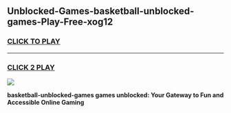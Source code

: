 
## Unblocked-Games-basketball-unblocked-games-Play-Free-xog12
<h3>
<a href="https://premium76.site?title=basketball-unblocked-games&ref=15A">CLICK TO PLAY</a></h3>
<hr>

<h3>
<a href="https://premium76.site?title=basketball-unblocked-games&ref=15A">CLICK 2 PLAY</a>
  
</h3>

<a href="https://premium76.site?title=basketball-unblocked-games&ref=15A"><img src="https://clearcache.store/games.png"></a>


**basketball-unblocked-games games unblocked: Your Gateway to Fun and Accessible Online Gaming**
